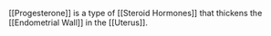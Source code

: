 [[Progesterone]] is a type of [[Steroid Hormones]] that thickens the [[Endometrial Wall]] in the [[Uterus]].